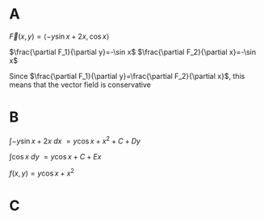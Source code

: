 # A

$\vec F(x,y)=\langle-y\sin x+2x,\cos x\rangle$

$\frac{\partial F_1}{\partial y}=-\sin x$
$\frac{\partial F_2}{\partial x}=-\sin x$

Since $\frac{\partial F_1}{\partial y}=\frac{\partial F_2}{\partial x}$, this means that the vector field is conservative

# B

$\int-y\sin x+2x~dx$
$=y\cos x+x^2+C+Dy$

$\int\cos x~dy$
$=y\cos x+C+Ex$

$f(x,y)=y\cos x+x^2$

# C
